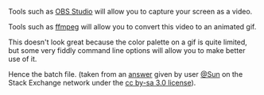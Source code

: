 Tools such as [OBS Studio](https://obsproject.com/) will allow you to capture your screen as a video.

Tools such as [ffmpeg](https://ffmpeg.org/) will allow you to convert this video to an animated gif.

This doesn't look great because the color palette on a gif is quite limited, but some very fiddly command line options will allow you to make better use  of it.

Hence the batch file. (taken from an [answer](http://superuser.com/a/1092909/307697) given by user [@Sun](http://superuser.com/users/164425/sun) on the Stack Exchange network under the [cc by-sa 3.0 license](https://creativecommons.org/licenses/by-sa/3.0/)).

